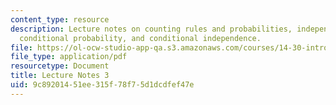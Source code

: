```yaml
---
content_type: resource
description: Lecture notes on counting rules and probabilities, independent events,
  conditional probability, and conditional independence.
file: https://ol-ocw-studio-app-qa.s3.amazonaws.com/courses/14-30-introduction-to-statistical-methods-in-economics-spring-2009/9c89201451ee315f78f75d1dcdfef47e_MIT14_30s09_lec03.pdf
file_type: application/pdf
resourcetype: Document
title: Lecture Notes 3
uid: 9c892014-51ee-315f-78f7-5d1dcdfef47e
---
```

